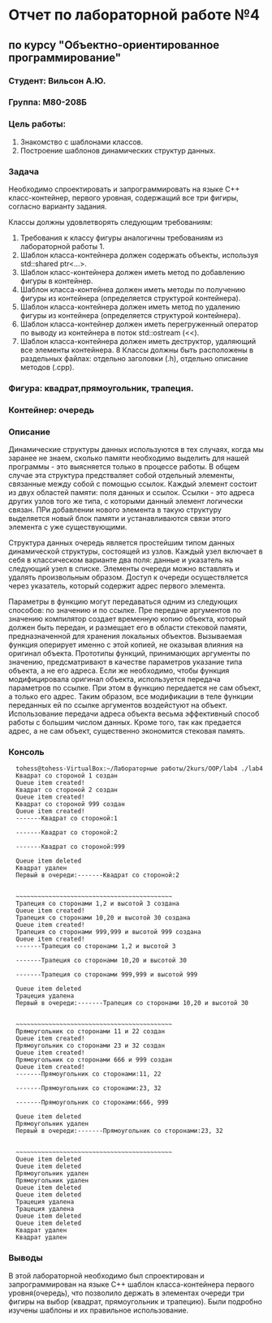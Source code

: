 # Отчет по лабораторной работе №4
## по курсу "Объектно-ориентированное программирование"

### Студент: Вильсон А.Ю.
### Группа: М80-208Б

### Цель работы:
1. Знакомство с шаблонами классов.
2. Построение шаблонов динамических структур данных.

### Задача
Необходимо спроектировать и запрограммировать на языке C++ класс-контейнер, первого уровная, содержащий все три фигиры, согласно варианту задания.

Классы должны удовлетворять следующим требованиям:

1. Требования к классу фигуры аналогичны требованиям из лабораторной работы 1.
2. Шаблон класса-контейнера должен содержать объекты, используя std::shared ptr<...>.
3. Шаблон класс-контейнера должен иметь метод по добавлению фигуры в контейнер.
4. Шаблон класса-контейнеа должен иметь методы по получению фигуры из контейнера (определяется структурой контейнера).
5. Шаблон класса-контейнера должен иметь метод по удалению фигуры из контейнера (определяется структурой контейнера).
6. Шаблон класса-контейнер должен иметь перегруженный оператор по выводу из контейнера в поток std::ostream (<<).
7. Шаблон класса-контейнера должен иметь деструктор, удаляющий все элементы контейнера.
8  Классы должны быть расположены в раздельных файлах: отдельно заголовки (.h), отдельно описание методов (.cpp).

### Фигура: квадрат,прямоугольник, трапеция.
### Контейнер: очередь

### Описание
Динамические структуры данных используются в тех случаях, когда мы заранее не знаем, сколько памяти необходимо выделить для нашей программы - это выясняется только в процессе работы. В общем случае эта структура предстваляет собой отдельный элементы, связанные между собой с помощью ссылок. Каждый элемент состоит из двух областей памяти: поля данных и ссылок. Ссылки - это адреса других узлов того же типа, с которыми данный элемент логически связан. ПРи добавлении нового элемента в такую структуру выделяется новый блок памяти и устанавливаются связи этого элемента с уже существующими.

Структура данных очередь является простейшим типом данных динамической структуры, состоящей из узлов. Каждый узел включает в себя в классическом варианте два поля: данные и указатель на следующий узел в списке. Элементы очереди можно вставлять и удалять произвольным образом. Доступ к очереди осуществляется через указатель, который содержит адрес первого элемента.

Параметры в функцию могут передаваться одним из следующих способов: по значению и по ссылке. Пре передаче аргументов по значению компилятор создает временную копию объекта, который должен быть передан, и размещает его в области стековой памяти, предназначенной для хранения локальных объектов. Вызываемая функция оперирует именно с этой копией, не оказывая влияния на оригинал объекта. Прототипы функций, принимающих аргументы по значению, предсматривают в качестве параметров указание типа объекта, а не его адреса. Если же необходимо, чтобы функция модифицировала оригинал объекта, используется передача параметров по ссылке. При этом в функцию передается не сам объект, а только его адрес. Таким образом, все модификации в теле функции переданных ей по ссылке аргументов воздейстуют на объект. Использование передачи адреса объекта весьма эффективный способ работы с большим  числом данных. Кроме того, так как предается адрес, а не сам объект, существенно экономится стековая память.

### Консоль
      tohess@tohess-VirtualBox:~/Лабораторные работы/2kurs/OOP/lab4 ./lab4
      Квадрат со стороной 1 создан
      Queue item created!
      Квадрат со стороной 2 создан
      Queue item created!
      Квадрат со стороной 999 создан
      Queue item created!
      -------Квадрат со стороной:1

      -------Квадрат со стороной:2

      -------Квадрат со стороной:999

      Queue item deleted
      Квадрат удален
      Первый в очереди:-------Квадрат со стороной:2


      ~~~~~~~~~~~~~~~~~~~~~~~~~~~~~~~~~~~~~~~~~~~
      Трапеция со сторонами 1,2 и высотой 3 создана
      Queue item created!
      Трапеция со сторонами 10,20 и высотой 30 создана
      Queue item created!
      Трапеция со сторонами 999,999 и высотой 999 создана
      Queue item created!
      -------Трапеция со сторонами 1,2 и высотой 3

      -------Трапеция со сторонами 10,20 и высотой 30

      -------Трапеция со сторонами 999,999 и высотой 999

      Queue item deleted
      Трацеция удалена
      Первый в очереди:-------Трапеция со сторонами 10,20 и высотой 30


      ~~~~~~~~~~~~~~~~~~~~~~~~~~~~~~~~~~~~~~~~~~~
      Прямоугольник со сторонами 11 и 22 создан
      Queue item created!
      Прямоугольник со сторонами 23 и 32 создан
      Queue item created!
      Прямоугольник со сторонами 666 и 999 создан
      Queue item created!
      -------Прямоугольник со сторонами:11, 22

      -------Прямоугольник со сторонами:23, 32

      -------Прямоугольник со сторонами:666, 999

      Queue item deleted
      Прямоугольник удален
      Первый в очереди:-------Прямоугольник со сторонами:23, 32


      ~~~~~~~~~~~~~~~~~~~~~~~~~~~~~~~~~~~~~~~~~~~
      Queue item deleted
      Queue item deleted
      Прямоугольник удален
      Прямоугольник удален
      Queue item deleted
      Queue item deleted
      Трацеция удалена
      Трацеция удалена
      Queue item deleted
      Queue item deleted
      Квадрат удален
      Квадрат удален

### Выводы

В этой лабораторной необходимо был спроектирован и запрограммирован на языке С++ шаблон класса-контейнера первого уровня(очередь), что позволило держать в элементах очереди три фигиры на выбор (квадрат, прямоугольник и трапецию). Были подробно изучены шаблоны и их правильное использование.
